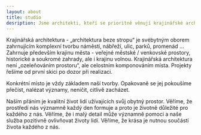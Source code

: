 ```yaml
---
layout: about
title: studio
desription: Jsme architekti, kteří se prioritně věnují krajinářské architektuře
---
```


Krajinářská architektura - „architektura beze stropu“ je svébytným oborem zahrnujícím komplexní tvorbu náměstí, nábřeží, ulic, parků, promenád … Zahrnuje především krajinu města - veřejné městské / venkovské prostory, historické a soukromé zahrady, ale i krajinu volnou. Krajinářská architektura není „ozeleňováním prostoru“, ale celostním komponováním místa. Projekty řešíme od první skici po dozor při realizaci.

Konkrétní místo je vždy základem naší tvorby. Opakovaně se jej pokoušíme přečíst, nalézat významy, neničit, citlivě zacházet.

Naším přáním je kvalitní život lidí užívajících svůj obytný prostor. Věříme, že prostředí nás významně každý den formuje a proto je životně důležité pro každého z nás. Věříme, že i malý detail může významně pomoci a naše služba pozitivně ovlivňovat životy lidí. Věříme, že krása je nutnou součástí života každého z nás.
